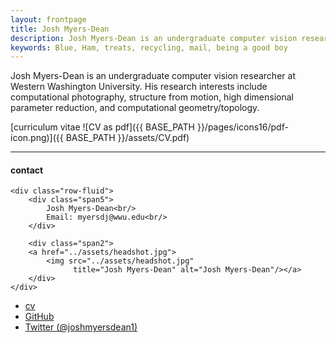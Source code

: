 ```yaml
---
layout: frontpage
title: Josh Myers-Dean
description: Josh Myers-Dean is an undergraduate computer vision researcher at Western Washington University. 
keywords: Blue, Ham, treats, recycling, mail, being a good boy
---
```


Josh Myers-Dean is an undergraduate computer vision researcher at Western Washington University. His research interests include computational photography, structure from motion, high dimensional parameter reduction, and computational geometry/topology.

[curriculum vitae ![CV as pdf]({{ BASE_PATH }}/pages/icons16/pdf-icon.png)]({{ BASE_PATH }}/assets/CV.pdf)<br/>


---


<div class="container">
<h4><a name="contact"></a>contact</h4>

    <div class="row-fluid">
        <div class="span5">
            Josh Myers-Dean<br/>
            Email: myersdj@wwu.edu<br/>
        </div>

        <div class="span2">
        <a href="../assets/headshot.jpg">
            <img src="../assets/headshot.jpg"
                  title="Josh Myers-Dean" alt="Josh Myers-Dean"/></a>
        </div>
    </div>
</div>

<div class="navbar">
  <div class="navbar-inner">
      <ul class="nav">
          <li><a href="{{ BASE_PATH }}/assets/CV.pdf">cv</a></li>
          <li><a href="https://github.com/joshmyersdean">GitHub</a></li>
          <li><a href="https://twitter.com/joshmyersdean1">Twitter (@joshmyersdean1)</a></li>
      </ul>
  </div>
</div>
